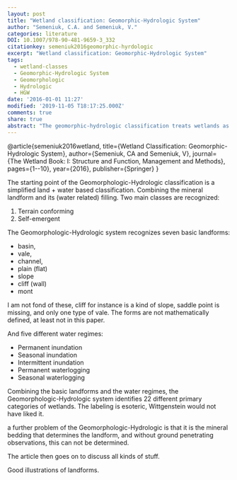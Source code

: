 ```yaml
---
layout: post
title: "Wetland classification: Geomorphic-Hydrologic System"
author: "Semeniuk, C.A. and Semeniuk, V."
categories: literature
DOI: 10.1007/978-90-481-9659-3_332
citationkey: semeniuk2016geomorphic-hyrdologic
excerpt: "Wetland classification: Geomorphic-Hydrologic System"
tags:
  - wetland-classes
  - Geomorphic-Hydrologic System
  - Geomorphologic
  - Hydrologic
  - HGW
date: '2016-01-01 11:27'
modified: '2019-11-05 T18:17:25.000Z'
comments: true
share: true
abstract: "The geomorphic-hydrologic classification treats wetlands as wet landforms, with wetlands being defined as 'areas of permanently, seasonally, or intermittently waterlogged to inundated soils, sediments, or land, whether natural or artificial, fresh to saline' without recourse to identifying the vegetation type that may inhabit them. Water, through its geological/geomorphic, hydrological, and biotic interactions also drives biological productivity resulting in these wet landforms being inhabited by mosses, sedges, reeds, rushes, heaths, and forests. In the geomorphic-hydrologic classification, wetlands are separated into two fundamentally different types: 1. terrain-conforming, occurring in hollows and channels, covering plains/flats, and residing on vales, slopes, cliffs, and hill-tops; these may generate wetland sedimentary deposits, or they may simply be wetted land surfaces without any sedimentary deposits; and 2. self-emergent wetlands whose deposits accrete and rise into mounds above the land surface. Based on landform type and water regime 22 non-genetic primary categories of terrain-conforming wetlands are recognised which can be further subdivided by using descriptors such as size, shape, water salinity, vegetation cover, amongst others. Self-emergent wetlands can be differentiated into several types based on the composition of their accretionary material. The objective of the geomorphic-hydrologic wetland classification is to capture the global range of wetland types, and to base the classification and its associated descriptors on a hierarchical and systematic treatment of the two fundamental factors which determine the existence of wetlands: Land and water."
---
```


@article{semeniuk2016wetland,
  title={Wetland Classification: Geomorphic-Hydrologic System},
  author={Semeniuk, CA and Semeniuk, V},
  journal={The Wetland Book: I: Structure and Function, Management and Methods},
  pages={1--10},
  year={2016},
  publisher={Springer}
}

The starting point of the Geomorphologic-Hydrologic classification is a simplified land + water based classification. Combining the mineral landform and its (water related) filling. Two main classes are recognized:

1. Terrain conforming
2. Self-emergent

The Geomorphologic-Hydrologic system recognizes seven basic landforms:

- basin,
- vale,
- channel,
- plain (flat)
- slope
- cliff (wall)
- mont

I am not fond of these, cliff for instance is a kind of slope, saddle point is missing, and only one type of vale. The forms are not mathematically defined, at least not in this paper.

And five different water regimes:
- Permanent inundation
- Seasonal inundation
- Intermittent inundation
- Permanent waterlogging
- Seasonal waterlogging

Combining the basic landforms and the water regimes, the Geomorphologic-Hydrologic system identifies 22 different primary categories of wetlands. The labeling is esoteric, Wittgenstein would not have liked it.

a further problem of the Geomorphologic-Hydrologic is that it is the mineral bedding that determines the landform, and without ground penetrating observations, this can not be determined.

The article then goes on to discuss all kinds of stuff.

Good illustrations of landforms.
